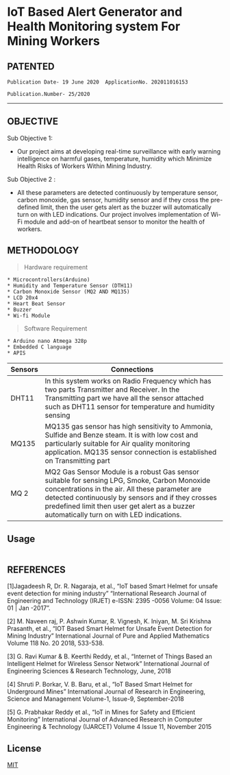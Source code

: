 # IoT Based Alert Generator and Health Monitoring system For Mining Workers

## PATENTED
```
Publication Date- 19 June 2020  ApplicationNo. 202011016153

Publication.Number- 25/2020     

```
---
## OBJECTIVE
Sub Objective 1:
* Our project aims at developing real-time surveillance with early warning intelligence on harmful gases, temperature, humidity which Minimize Health Risks of Workers Within Mining Industry.

 Sub Objective 2 :
* All these parameters are detected continuously by temperature sensor, carbon monoxide, gas sensor, humidity sensor and if they cross the pre-defined limit, then the user gets alert as the buzzer will automatically turn on with LED indications. Our project involves implementation of Wi-Fi module and add-on of heartbeat sensor to monitor the health of workers.


## METHODOLOGY

>Hardware requirement
```
* Microcontrollers(Arduino)
* Humidity and Temperature Sensor (DTH11)
* Carbon Monoxide Sensor (MQ2 AND MQ135)
* LCD 20x4
* Heart Beat Sensor
* Buzzer
* Wi-fi Module
```
>Software Requirement
```
* Arduino nano Atmega 328p
* Embedded C language
* APIS
```

|Sensors|Connections|
|----|-----|
|DHT11|In this system works on Radio Frequency which has two parts Transmitter and Receiver. In the Transmitting part we have all the sensor attached such as DHT11 sensor for temperature and humidity sensing|
|MQ135|MQ135 gas sensor has high sensitivity to Ammonia, Sulfide and Benze steam. It is with low cost and particularly suitable for Air quality monitoring application. MQ135 sensor connection is established on Transmitting part|
|MQ 2|MQ2 Gas Sensor Module is a robust Gas sensor suitable for sensing LPG, Smoke, Carbon Monoxide concentrations in the air. All these parameter are detected continuously by sensors and if they crosses predefined limit then user get alert as a buzzer automatically turn on with LED indications.|

## Usage

```python

```

##  REFERENCES
[1]Jagadeesh R, Dr. R. Nagaraja, et al., “IoT based Smart Helmet for unsafe event detection for mining industry” “International Research Journal of Engineering and Technology (IRJET) e-ISSN: 2395 -0056 Volume: 04 Issue: 01 | Jan -2017”.

[2] M. Naveen raj, P. Ashwin Kumar, R. Vignesh, K. Iniyan, M. Sri Krishna Prasanth, et al., “IOT Based Smart Helmet for Unsafe Event Detection for Mining Industry” International Journal of Pure and Applied Mathematics Volume 118 No. 20 2018, 533-538.

[3] G. Ravi Kumar & B. Keerthi Reddy, et al., “Internet of Things Based an Intelligent Helmet for Wireless Sensor Network” International Journal of Engineering Sciences & Research Technology, June, 2018

[4] Shruti P. Borkar, V. B. Baru, et al., “IoT Based Smart Helmet for Underground Mines” International Journal of Research in Engineering, Science and Management Volume-1, Issue-9, September-2018

[5] G. Prabhakar Reddy et al., “IoT in Mines for Safety and Efficient Monitoring” International Journal of Advanced Research in Computer Engineering & Technology (IJARCET) Volume 4 Issue 11, November 2015

## License
[MIT](https://choosealicense.com/licenses/mit/)
